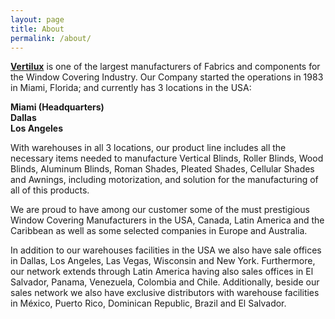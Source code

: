 ```yaml
---
layout: page
title: About
permalink: /about/
---
```


[**Vertilux**](http://vertilux.com) is one of the largest manufacturers of Fabrics and components for the Window Covering Industry. Our Company started the operations in 1983 in Miami, Florida; and currently has 3 locations in the USA: 
  
**Miami (Headquarters)**  
**Dallas**    
**Los Angeles**  

With warehouses in all 3 locations, our product line includes all the necessary items needed to manufacture Vertical Blinds, Roller Blinds, Wood Blinds, Aluminum Blinds, Roman Shades, Pleated Shades, Cellular Shades and Awnings, including motorization, and solution for the manufacturing of all of this products.

We are proud to have among our customer some of the must prestigious Window Covering Manufacturers in the USA, Canada, Latin America and the Caribbean as well as some selected companies in Europe and Australia.

In addition to our warehouses facilities in the USA we also have sale offices in Dallas, Los Angeles, Las Vegas, Wisconsin and New York. Furthermore, our network extends through Latin America having also sales offices in El Salvador, Panama, Venezuela, Colombia and Chile. Additionally, beside our sales network we also have exclusive distributors with warehouse facilities in México, Puerto Rico, Dominican Republic, Brazil and El Salvador.
